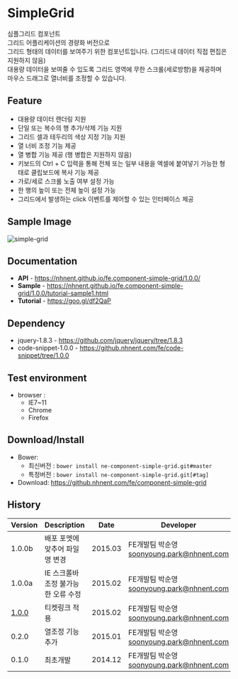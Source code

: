 SimpleGrid
======================
심플그리드 컴포넌트<br>
그리드 어플리케이션의 경량화 버전으로<br>
그리드 형태의 데이터를 보여주기 위한 컴포넌트입니다. (그리드내 데이터 직접 편집은 지원하지 않음) <br>
대용량 데이터을 보여줄 수 있도록 그리드 영역에 무한 스크롤(세로방향)을 제공하며<br>
마우스 드래그로 열너비를 조정할 수 있습니다.

## Feature
* 대용량 데이터 랜더링 지원
* 단일 또는 복수의 행 추가/삭제 기능 지원
* 그리드 셀과 테두리의 색상 지정 기능 지원
* 열 너비 조정 기능 제공
* 열 병합 기능 제공 (행 병합은 지원하지 않음)
* 키보드의 Ctrl + C 입력을 통해 전체 또는 일부 내용을 엑셀에 붙여넣기 가능한 형태로 클립보드에 복사 기능 제공
* 가로/세로 스크롤 노출 여부 설정 가능
* 한 행의 높이 또는 전체 높이 설정 가능
* 그리드에서 발생하는 click 이벤트를 제어할 수 있는 인터페이스 제공

## Sample Image
![simple-grid](http://nhnent.github.io/fe.component-simple-grid/sampleimg.png)

## Documentation
* **API** - https://nhnent.github.io/fe.component-simple-grid/1.0.0/
* **Sample** - https://nhnent.github.io/fe.component-simple-grid/1.0.0/tutorial-sample1.html
* **Tutorial** - https://goo.gl/df2QaP

## Dependency
* jquery-1.8.3 - https://github.com/jquery/jquery/tree/1.8.3
* code-snippet-1.0.0 - https://github.nhnent.com/fe/code-snippet/tree/1.0.0

## Test environment
* browser : 
   * IE7~11
   * Chrome
   * Firefox

## Download/Install
* Bower:
   * 최신버전 :  `bower install ne-component-simple-grid.git#master`
   * 특정버전 :  `bower install ne-component-simple-grid.git[#tag]`
* Download: https://github.nhnent.com/fe/component-simple-grid

## History
| Version | Description | Date | Developer |
| ---- | ---- | ---- | ---- |
| 1.0.0b | 배포 포멧에 맞추어 파일명 변경 | 2015.03 | FE개발팀 박순영 <soonyoung.park@nhnent.com> |
| 1.0.0a | IE 스크롤바 조정 불가능한 오류 수정 | 2015.02 | FE개발팀 박순영 <soonyoung.park@nhnent.com> |
| <a href="https://github.nhnent.com/pages/fe/component-simple-grid/1.0.0/">1.0.0</a> | 티켓링크 적용 | 2015.02 | FE개발팀 박순영 <soonyoung.park@nhnent.com> |
| 0.2.0 | 열조정 기능 추가 | 2015.01 | FE개발팀 박순영 <soonyoung.park@nhnent.com> |
| 0.1.0 | 최초개발 | 2014.12 | FE개발팀 박순영 <soonyoung.park@nhnent.com> |



